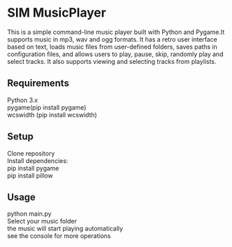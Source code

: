 **SIM MusicPlayer**
==== 
  This is a simple command-line music player built with Python and Pygame.It supports music in mp3, wav and ogg formats. It has a retro user interface based on text, loads music files from user-defined folders, saves paths in configuration files, and allows users to play, pause, skip, randomly play and select tracks. It also supports viewing and selecting tracks from playlists.

Requirements
-------  
  Python 3.x<br>
  pygame(pip install pygame)<br>
  wcswidth (pip install wcswidth)

Setup
-------  
  Clone repository<br>
  Install dependencies:<br>
  pip install pygame<br>
  pip install pillow

Usage
-------  
  python main.py<br>
  Select your music folder<br>
  the music will start playing automatically<br>
  see the console for more operations

    
 

